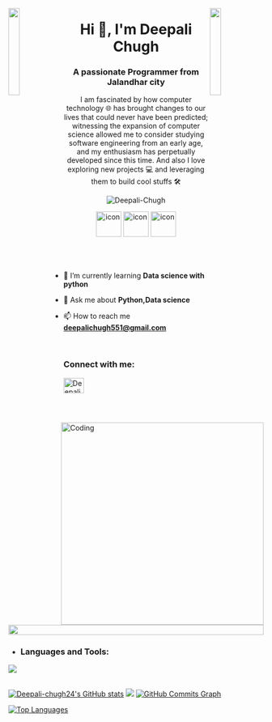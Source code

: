 <img align="left" src="https://user-images.githubusercontent.com/65187002/144930161-2f783401-8d27-4fdf-a2f7-cc0ba32f1f1f.gif" width="21%" style="display:inline;"><img align="right" src="https://user-images.githubusercontent.com/65187002/144930161-2f783401-8d27-4fdf-a2f7-cc0ba32f1f1f.gif" width="21%" style="display:inline;">

<h1 align="center">Hi 👋, I'm Deepali Chugh</h1>
<h3 align="center">A passionate Programmer from Jalandhar city</h3>
<p align="center">I am fascinated by how computer technology 🌐 has brought changes to our lives that could never have been predicted; witnessing the expansion of computer science allowed me to consider studying software engineering from an early age, and my enthusiasm has perpetually developed since this time. And also I love exploring new projects 💻 and leveraging them to build cool stuffs 🛠️</p>
<p align="center"> 
 <img src="https://komarev.com/ghpvc/?username=Deepali-chugh24&label=Profile%20views&color=0e75b6&style=flat" alt="Deepali-Chugh" /> 
</p>
<div align="center">
  <img src="https://techstack-generator.vercel.app/python-icon.svg" alt="icon" width="50" height="50" />
 <img src="https://techstack-generator.vercel.app/mysql-icon.svg" alt="icon" width="50" height="50" />
  <img src="https://techstack-generator.vercel.app/github-icon.svg" alt="icon" width="50" height="50" />

</div>

<br>

<div align="center">
  
  
 </div>
<img align="right" alt="Coding" width="400" src="https://user-images.githubusercontent.com/74038190/229223263-cf2e4b07-2615-4f87-9c38-e37600f8381a.gif">
<br><br>

- 🌱 I’m currently learning **Data science with python**

- 💬 Ask me about **Python,Data science**

- 📫 How to reach me **deepalichugh551@gmail.com**

</br>
<h3 align="left">Connect with me:</h3>
<p align="left">
<a href="https://leetcode.com/Deepali_Chugh11/" target="blank"><img align="center" src="https://raw.githubusercontent.com/deepali-chugh24/github-profile-readme-generator/master/src/images/icons/Social/linked-in-alt.svg" alt="Deepali Chugh" height="30" width="40" /></a>

</p>
<br>

<img src="https://i.imgur.com/dBaSKWF.gif" height="20" width="100%">

- <h3 align="left">Languages and Tools:</h3>
<p align="left">
  <a href="https://skillicons.dev">
    <img src="https://skillicons.dev/icons?i=php,java,py,mysql,git,github,vscode" />
  </a>
</p>
<br/>
<a href="http://www.github.com/Deepali-chugh24"><img src="https://github-readme-stats.vercel.app/api?username=Deepali-chugh24&show_icons=true&hide=&count_private=true&title_color=0891b2&text_color=ffffff&icon_color=0891b2&bg_color=1c1917&hide_border=true&show_icons=true" alt="Deepali-chugh24's GitHub stats" /></a> <a href="http://www.github.com/Deepali-chugh24"><img src="https://github-readme-streak-stats.herokuapp.com/?user=Deepali-chugh24&stroke=ffffff&background=1c1917&ring=0891b2&fire=0891b2&currStreakNum=ffffff&currStreakLabel=0891b2&sideNums=ffffff&sideLabels=ffffff&dates=ffffff&hide_border=true" /></a>
<a href="http://www.github.com/Deepali-chugh24"><img src="https://github-readme-activity-graph.cyclic.app/graph?username=Deepali-chugh24&bg_color=1c1917&color=ffffff&line=0891b2&point=ffffff&area_color=1c1917&area=true&hide_border=true&custom_title=GitHub%20Commits%20Graph" alt="GitHub Commits Graph" /></a>

<a href="https://github.com/Deepali-chugh24" align="left"><img src="https://github-readme-stats.vercel.app/api/top-langs/?username=Deepali-chugh24&langs_count=10&title_color=0891b2&text_color=ffffff&icon_color=0891b2&bg_color=1c1917&hide_border=true&locale=en&custom_title=Top%20%Languages" alt="Top Languages" /></a>

